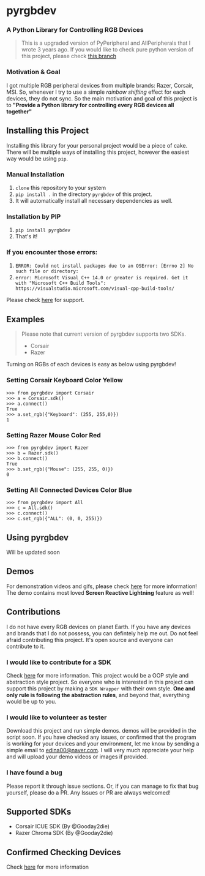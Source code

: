 # pyrgbdev
### A Python Library for Controlling RGB Devices  
>This is a upgraded version of PyPeripheral and AllPeripherals that I wrote 3 years ago. If you would like to check pure python version of this project, please check [this branch](https://github.com/gooday2die/pyrgbdev/tree/OOP_Version)
  
### Motivation & Goal  
I got multiple RGB peripheral devices from multiple brands: Razer, Corsair, MSI. So, whenever I try to use a simple *rainbow shifting* effect for each devices, they do not sync. So the main motivation and goal of this project is to **"Provide a Python library for controlling every RGB devices all together"**   

## Installing this Project  
Installing this library for your personal project would be a piece of cake. There will be multiple ways of installing this project, however the easiest way would be using `pip`. 
  
  ### Manual Installation
 1. `clone` this repository to your system  
 2. `pip install .` in the directory `pyrgbdev` of this project.  
 3. It will automatically install all necessary dependencies as well.  
  
  ### Installation by PIP
  1. `pip install pyrgbdev`
  2. That's it!

### If you encounter those errors:
1. `ERROR: Could not install packages due to an OSError: [Errno 2] No such file or directory:`
2. `error: Microsoft Visual C++ 14.0 or greater is required. Get it with "Microsoft C++ Build Tools": https://visualstudio.microsoft.com/visual-cpp-build-tools/`
 
Please check [here](https://github.com/gooday2die/pyrgbdev/blob/cython/github/KnownIssues.md) for support. 

## Examples
> Please note that current version of pyrgbdev supports two SDKs.
> - Corsair
> - Razer

Turning on RGBs of each devices is easy as below using pyrgbdev!
### Setting Corsair Keyboard Color Yellow
```
>>> from pyrgbdev import Corsair
>>> a = Corsair.sdk()
>>> a.connect()
True
>>> a.set_rgb({"Keyboard": (255, 255,0)})
1
```
### Setting Razer Mouse Color Red
```
>>> from pyrgbdev import Razer
>>> b = Razer.sdk()
>>> b.connect()
True
>>> b.set_rgb({"Mouse": (255, 255, 0)})
0
```
### Setting All Connected Devices Color Blue
```
>>> from pyrgbdev import All
>>> c = All.sdk()
>>> c.connect()
>>> c.set_rgb({"ALL": (0, 0, 255)})
```

## Using pyrgbdev
Will be updated soon


## Demos
For demonstration videos and gifs, please check [here](https://github.com/gooday2die/pyrgbdev/tree/Cython/Demos) for more information! The demo contains most loved **Screen Reactive Lightning** feature as well!
## Contributions  
I do not have every RGB devices on planet Earth. If you have any devices and brands that I do not possess, you can defintely help me out. Do not feel afraid contributing this project. It's open source and everyone can contribute to it.   
  
### I would like to contribute for a SDK  
Check [here](https://github.com/gooday2die/pyrgbdev/tree/Cython/pyrgbdev/AbstractSDK) for more information. This project would be a OOP style and abstraction style project. So everyone who is interested in this project can support this project by making a `SDK Wrapper` with their own style. **One and only rule is following the abstraction rules**, and beyond that, everything would be up to you. 
  
### I would like to volunteer as tester  
Download this project and run simple demos. demos will be provided in the script soon. If you have checked any issues, or confirmed that the program is working for your devices and your environment, let me know by sending a simple email to edina00@naver.com. I will very much appreciate your help and will upload your demo videos or images if provided.  
### I have found a bug  
Please report it through issue sections. Or, if you can manage to fix that bug yourself, please do a PR. Any Issues or PR are always welcomed!

## Supported SDKs

- Corsair ICUE SDK (By @Gooday2die)
- Razer Chroma SDK (By @Gooday2die)

## Confirmed Checking Devices
Check [here](https://github.com/gooday2die/pyrgbdev/blob/Cython/github/WorkingDevices.md) for more information

